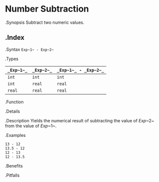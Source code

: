 # Number Subtraction

.Synopsis
Subtract two numeric values.

.Index
-

.Syntax
`Exp~1~ - Exp~2~`

.Types


| `_Exp~1~_` |  `_Exp~2~_` | `_Exp~1~_ - _Exp~2~_`  |
| --- | --- | --- |
| `int`     |  `int`     | `int`                |
| `int`     |  `real`    | `real`               |
| `real`    |  `real`    | `real`               |


.Function

.Details

.Description
Yields the numerical result of subtracting the value of _Exp_~2~ from the value of _Exp_~1~.

.Examples
```rascal-shell
13 - 12
13.5 - 12
12 - 13
12 - 13.5
```

.Benefits

.Pitfalls

